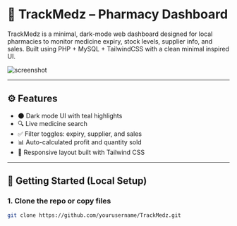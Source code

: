 # 💊 TrackMedz – Pharmacy Dashboard

TrackMedz is a minimal, dark-mode web dashboard designed for local pharmacies to monitor medicine expiry, stock levels, supplier info, and sales. Built using PHP + MySQL + TailwindCSS with a clean minimal inspired UI.

![screenshot]([https://your-screenshot-link-if-any.png](https://snipboard.io/KoiEZQ.jpg))

---

## ⚙️ Features

- 🌑 Dark mode UI with teal highlights
- 🔍 Live medicine search
- ✅ Filter toggles: expiry, supplier, and sales
- 📊 Auto-calculated profit and quantity sold
- 🧩 Responsive layout built with Tailwind CSS

---

## 🚀 Getting Started (Local Setup)

### 1. Clone the repo or copy files

```bash
git clone https://github.com/yourusername/TrackMedz.git
